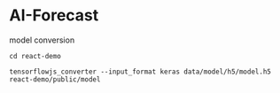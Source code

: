 # AI-Forecast

model conversion

```
cd react-demo

tensorflowjs_converter --input_format keras data/model/h5/model.h5 react-demo/public/model
```